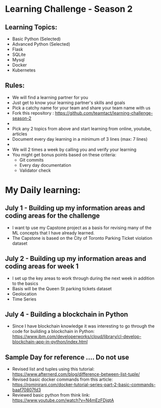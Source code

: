 # Learning Challenge - Season 2

## Learning Topics:
- Basic Python (Selected) 
- Advanced Python (Selected) 
- Flask 
- SQLite
- Mysql
- Docker
- Kubernetes

## Rules:
- We will find a learning partner for you
- Just get to know your learning partner's skills and goals
- Pick a catchy name for your team and share your team name with us
- Fork this repository : https://github.com/teamtact/learning-challenge-season-2
-
- Pick any 2 topics from above and start learning from online, youtube, articles
- Document every day learning in a minimum of 3 lines (max: 7 lines)
-
- We will 2 times a week by calling you and verify your learning
- You might get bonus points based on these criteria:
	- Git commits
	- Every day documentation
	- Validator check


# My Daily learning: 

## July 1 - Building up my information areas and coding areas for the challenge
- I want tp use my Capstone project as a basis for revising many of the ML concepts that I have already learned.
- The Capstone is based on the City of Toronto Parking Ticket violation dataset

## July 2 - Building up my information areas and coding areas for week 1 
- I set up the key areas to work through during the next week in addition to the basics
- Basis will be the Queen St parking tickets dataset
- Geolocation
- Time Series 

## July 4 - Building a blockchain in Python 
- Since I have blockchain knowledge it was interesting to go through the code for building a blockchain in Python: https://www.ibm.com/developerworks/cloud/library/cl-develop-blockchain-app-in-python/index.html



## Sample Day for reference .... Do not use
- Revised list and tuples using this tutorial: https://www.afternerd.com/blog/difference-between-list-tuple/
- Revised  basic docker commands from this article: https://rominirani.com/docker-tutorial-series-part-2-basic-commands-baaf70807fd3
- Reviewed basic python from think link: https://www.youtube.com/watch?v=N4mEzFDjqtA
